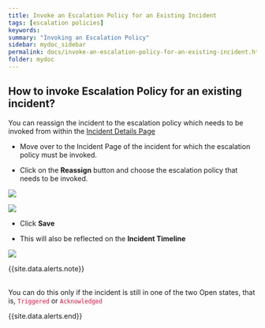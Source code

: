 ```yaml
---
title: Invoke an Escalation Policy for an Existing Incident
tags: [escalation policies]
keywords: 
summary: "Invoking an Escalation Policy"
sidebar: mydoc_sidebar
permalink: docs/invoke-an-escalation-policy-for-an-existing-incident.html
folder: mydoc
---
```


## How to invoke Escalation Policy for an existing incident?

You can reassign the incident to the escalation policy which needs to be invoked from within the [Incident Details Page](https://support.squadcast.com/docs/incident-details) 

- Move over to the Incident Page of the incident for which the escalation policy must be invoked. 

- Click on the **Reassign** button and choose the escalation policy that needs to be invoked. 

![](images/invoke_escalation_1.png)

![](images/invoke_escalation_2.png)

- Click **Save**

- This will also be reflected on the **Incident Timeline**

![](images/invoke_escalation_3.png)

{{site.data.alerts.note}}
<br/><br/><p>You can do this only if the incident is still in one of the two Open states, that is, <code class="highlighter-rouge" style="color: #c7254e; background-color: #f9f2f4 !important;">Triggered</code> or <code class="highlighter-rouge" style="color: #c7254e; background-color: #f9f2f4 !important;">Acknowledged</code></p>
{{site.data.alerts.end}}